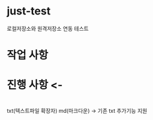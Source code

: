 # just-test
로컬저장소와 원격저장소 연동 테스트

# 작업 사항

# 진행 사항 <- <h1>
txt(텍스트파일 확장자) md(마크다운) -> 기존 txt 추가기능 지원
